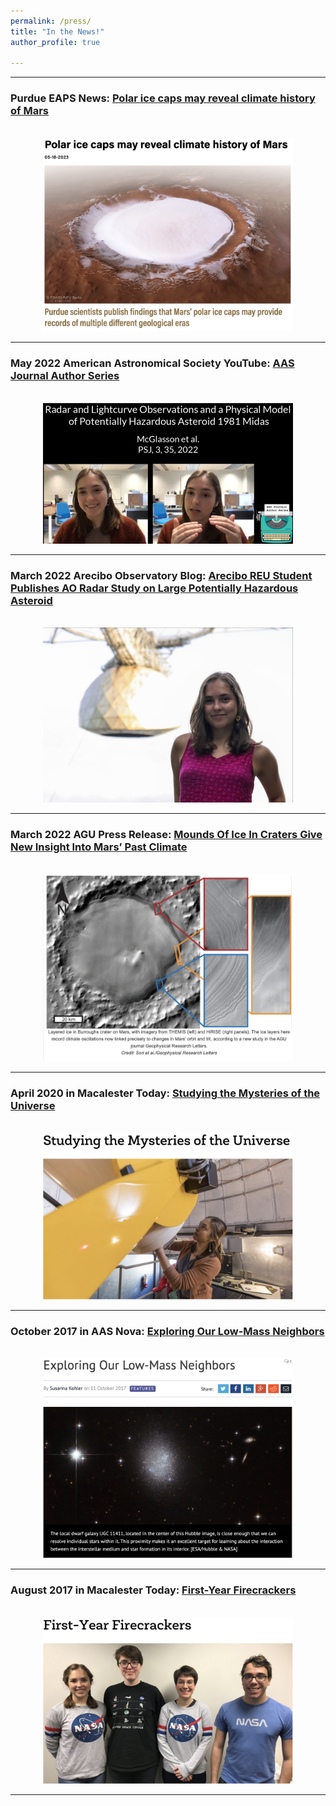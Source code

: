 ```yaml
---
permalink: /press/
title: "In the News!"
author_profile: true

---
```


---
### Purdue EAPS News: [Polar ice caps may reveal climate history of Mars](https://www.eaps.purdue.edu/news/articles/2023/0518_mcglasson_mars.html) 

<p align="center">
<br/><img src='/images/PurdueEAPSnews.png' style="width:400px;"> 
</p>

---
### May 2022 American Astronomical Society YouTube: [AAS Journal Author Series](https://www.youtube.com/watch?v=FOoK_Lsy4Jw) 

<p align="center">
<br/><img src='/images/RileyAASpress.png' style="width:400px;"> 
</p>

---
### March 2022 Arecibo Observatory Blog: [Arecibo REU Student Publishes AO Radar Study on Large Potentially Hazardous Asteroid](http://www.naic.edu/ao/blog/arecibo-reu-student-publishes-ao-radar-study-large-potentially-hazardous-asteroid#overlay-context=scientist-user-portal/) 

<p align="center">
<br/><img src='/images/RileyAOpress.jpeg' style="width:400px;"> 
</p>

---
### March 2022 AGU Press Release: [Mounds Of Ice In Craters Give New Insight Into Mars’ Past Climate](https://news.agu.org/press-release/mounds-of-ice-in-craters-give-new-insight-into-mars-past-climate) 

<p align="center">
<br/><img src='/images/burroughspressrelease2022.png' style="width:400px;"> 
</p>

---
### April 2020 in Macalester Today: [Studying the Mysteries of the Universe](https://www.macalester.edu/news/2020/04/studying-the-mysteries-of-the-universe/) 

<p align="center">
<br/><img src='/images/MacToday2020.png' style="width:400px;"> 
</p>

---
### October 2017 in AAS Nova: [Exploring Our Low-Mass Neighbors](https://aasnova.org/2017/10/11/exploring-our-low-mass-neighbors/)

<p align="center">
<br/><img src='/images/AASNova2017.png' style="width:400px;">
</p>

---
### August 2017 in Macalester Today: [First-Year Firecrackers](https://www.macalester.edu/news/2017/08/first-year-firecrackers/)

<p align="center">
<br/><img src='/images/MacToday2017.png' style="width:400px;">
</p>
  
---

